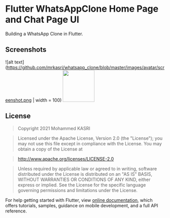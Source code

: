 # Flutter WhatsAppClone Home Page and Chat Page UI

Building a WhatsApp Clone in Flutter.



## Screenshots

![alt text](https://github.com/mrkasri/whatsapp_clone/blob/master/images/avatar/screenshot.png | width = 100)
<img src="https://github.com/mrkasri/whatsapp_clone/blob/master/images/avatar/screenshot.pnge" width="100">

## License

>Copyright 2021 Mohammed KASRI

>Licensed under the Apache License, Version 2.0 (the "License");
you may not use this file except in compliance with the License.
You may obtain a copy of the License at

>   http://www.apache.org/licenses/LICENSE-2.0

>Unless required by applicable law or agreed to in writing, software
distributed under the License is distributed on an "AS IS" BASIS,
WITHOUT WARRANTIES OR CONDITIONS OF ANY KIND, either express or implied.
See the License for the specific language governing permissions and
limitations under the License.




For help getting started with Flutter, view 
[online documentation](https://flutter.dev/docs), which offers tutorials,
samples, guidance on mobile development, and a full API reference.
